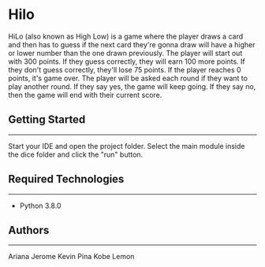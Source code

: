 # Hilo
HiLo (also known as High Low) is a game where the player draws a card and then has to guess if the next card they're gonna draw will have a higher or lower number than the one drawn previously. The player will start out with 300 points. If they guess correctly, they will earn 100 more points. If they don't guess correctly, they'll lose 75 points. If the player reaches 0 points, it's game over. 
The player will be asked each round if they want to play another round. If they say yes, the game will keep going. If they say no, then the game will end with their current score. 

## Getting Started
---
Start your IDE and open the project folder. Select the main module inside the dice folder and click the "run" button.


## Required Technologies
---
* Python 3.8.0

## Authors
---
Ariana Jerome
Kevin Pina
Kobe Lemon
